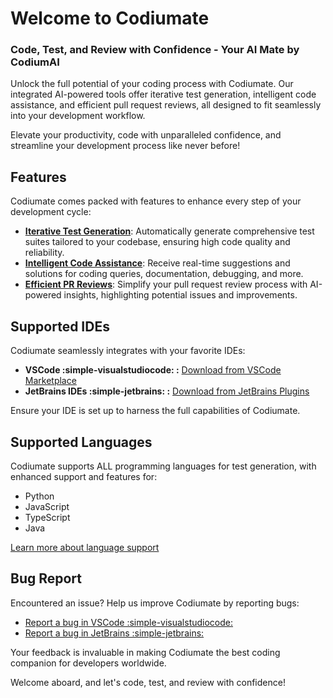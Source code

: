 # Welcome to Codiumate

### **Code, Test, and Review with Confidence - Your AI Mate by CodiumAI**

Unlock the full potential of your coding process with Codiumate. Our integrated AI-powered tools offer iterative test generation, intelligent code assistance, and efficient pull request reviews, all designed to fit seamlessly into your development workflow.

Elevate your productivity, code with unparalleled confidence, and streamline your development process like never before!

## Features

Codiumate comes packed with features to enhance every step of your development cycle:

- **[Iterative Test Generation](./tests/index.md)**: Automatically generate comprehensive test suites tailored to your codebase, ensuring high code quality and reliability.
- **[Intelligent Code Assistance](./chat/modes/file-mode.md)**: Receive real-time suggestions and solutions for coding queries, documentation, debugging, and more.
- **[Efficient PR Reviews](./chat/modes/workspace-mode.md)**: Simplify your pull request review process with AI-powered insights, highlighting potential issues and improvements.

## Supported IDEs

Codiumate seamlessly integrates with your favorite IDEs:

- **VSCode :simple-visualstudiocode: :** [Download from VSCode Marketplace](https://marketplace.visualstudio.com/items?itemName=Codium.codium)
- **JetBrains IDEs :simple-jetbrains: :** [Download from JetBrains Plugins](https://plugins.jetbrains.com/plugin/21206-codiumate--code-test-and-review-with-confidence--by-codiumai)

Ensure your IDE is set up to harness the full capabilities of Codiumate.

## Supported Languages

Codiumate supports ALL programming languages for test generation, with enhanced support and features for:

- Python
- JavaScript
- TypeScript
- Java

[Learn more about language support](./tests/supported-languages.md)

## Bug Report

Encountered an issue? Help us improve Codiumate by reporting bugs:

- [Report a bug in VSCode :simple-visualstudiocode:](https://github.com/Codium-ai/codiumai-vscode-release/issues)
- [Report a bug in JetBrains :simple-jetbrains:](https://github.com/Codium-ai/codiumai-jetbrains-release/issues)

Your feedback is invaluable in making Codiumate the best coding companion for developers worldwide.

Welcome aboard, and let's code, test, and review with confidence!
